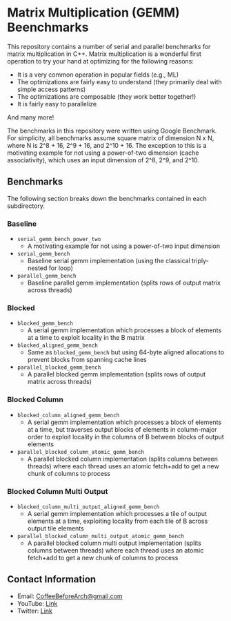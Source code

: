 # Matrix Multiplication (GEMM) Beenchmarks

This repository contains a number of serial and parallel benchmarks for matrix multiplication in C++. Matrix multiplication is a wonderful first operation to try your hand at optimizing for the following reasons:

- It is a very common operation in popular fields (e.g., ML)
- The optimizations are fairly easy to understand (they primarily deal with simple access patterns)
- The optimizations are composable (they work better together!)
- It is fairly easy to parallelize

And many more!

The benchmarks in this repository were written using Google Benchmark. For simplicity, all benchmarks assume square matrix of dimension N x N, where N is 2^8 + 16, 2^9 + 16, and 2^10 + 16. The exception to this is a motivating example for not using a power-of-two dimension (cache associativity), which uses an input dimension of 2^8, 2^9, and 2^10.

## Benchmarks

The following section breaks down the benchmarks contained in each subdirectory.

### Baseline

- `serial_gemm_bench_power_two`
  - A motivating example for not using a power-of-two input dimension
- `serial_gemm_bench`
  - Baseline serial gemm implementation (using the classical triply-nested for loop)
- `parallel_gemm_bench`
  - Baseline parallel gemm implementation (splits rows of output matrix across threads)

### Blocked
- `blocked_gemm_bench`
  - A serial gemm implementation which processes a block of elements at a time to exploit locality in the B matrix
- `blocked_aligned_gemm_bench`
  - Same as `blocked_gemm_bench` but using 64-byte aligned allocations to prevent blocks from spanning cache lines
- `parallel_blocked_gemm_bench`
  - A parallel blocked gemm implementation (splits rows of output matrix across threads)

### Blocked Column
- `blocked_column_aligned_gemm_bench`
  - A serial gemm implementation which processes a block of elements at a time, but traverses output blocks of elements in column-major order to exploit locality in the columns of B between blocks of output elements
- `parallel_blocked_column_atomic_gemm_bench`
  - A parallel blocked column implementation (splits columns between threads) where each thread uses an atomic fetch+add to get a new chunk of columns to process

### Blocked Column Multi Output
- `blocked_column_multi_output_aligned_gemm_bench`
  - A serial gemm implementation which processes a tile of output elements at a time, exploiting locality from each tile of B across output tile elements
- `parallel_blocked_column_multi_output_atomic_gemm_bench`
  - A parallel blocked column multi output implementation (splits columns between threads) where each thread uses an atomic fetch+add to get a new chunk of columns to process

## Contact Information

- Email: CoffeeBeforeArch@gmail.com
- YouTube: [Link](https://www.youtube.com/channel/UCsi5-meDM5Q5NE93n_Ya7GA)
- Twitter: [Link](https://twitter.com/AcceleratorNick)

